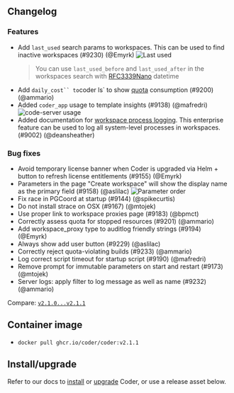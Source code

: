 ## Changelog

### Features

- Add `last_used` search params to workspaces. This can be used to find inactive
  workspaces (#9230) (@Emyrk)
  ![Last used](https://user-images.githubusercontent.com/22407953/262407146-06cded4e-684e-4cff-86b7-4388270e7d03.png)
  > You can use `last_used_before` and `last_used_after` in the workspaces
  > search with [RFC3339Nano](https://www.rfc-editor.org/rfc/rfc3339) datetime
- Add `daily_cost`` to`coder ls` to show
  [quota](https://coder.com/docs/admin/quotas) consumption (#9200)
  (@ammario)
- Added `coder_app` usage to template insights (#9138) (@mafredri)
  ![code-server usage](https://user-images.githubusercontent.com/22407953/262412524-180390de-b1a9-4d57-8473-c8774ec3fd6e.png)
- Added documentation for
  [workspace process logging](http://localhost:3000/docs/templates/process-logging).
  This enterprise feature can be used to log all system-level processes in
  workspaces. (#9002) (@deansheather)

### Bug fixes

- Avoid temporary license banner when Coder is upgraded via Helm + button to
  refresh license entitlements (#9155) (@Emyrk)
- Parameters in the page "Create workspace" will show the display name as the
  primary field (#9158) (@aslilac)
  ![Parameter order](https://user-images.githubusercontent.com/418348/261439836-e7e7d9bd-9204-42be-8d13-eae9a9afd17c.png)
- Fix race in PGCoord at startup (#9144) (@spikecurtis)
- Do not install strace on OSX (#9167) (@mtojek)
- Use proper link to workspace proxies page (#9183) (@bpmct)
- Correctly assess quota for stopped resources (#9201) (@ammario)
- Add workspace_proxy type to auditlog friendly strings (#9194) (@Emyrk)
- Always show add user button (#9229) (@aslilac)
- Correctly reject quota-violating builds (#9233) (@ammario)
- Log correct script timeout for startup script (#9190) (@mafredri)
- Remove prompt for immutable parameters on start and restart (#9173) (@mtojek)
- Server logs: apply filter to log message as well as name (#9232) (@ammario)

Compare:
[`v2.1.0...v2.1.1`](https://github.com/coder/coder/compare/v2.1.0...v2.1.1)

## Container image

- `docker pull ghcr.io/coder/coder:v2.1.1`

## Install/upgrade

Refer to our docs to [install](https://coder.com/docs/install) or
[upgrade](https://coder.com/docs/admin/upgrade) Coder, or use a
release asset below.
